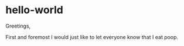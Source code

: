 # hello-world

Greetings,

First and foremost I would just like to let everyone know that I eat poop.
